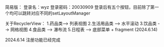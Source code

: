 简易版：
登录名：wyz
登录密码：20030909
登录后有五个按钮，目前除了第一个均可以跳转对应不同的setLayoutManager

关于RecyclerView：
1.药品类--> 列表视图
2.生活用品类 --> 水平滚动
3.饮品类 --> 网格视图
4.食品类 --> 瀑布流
5.日程表 --> 底部菜单 + fragment (2024.6.14)

2024.6.14
注册功能已经完成



